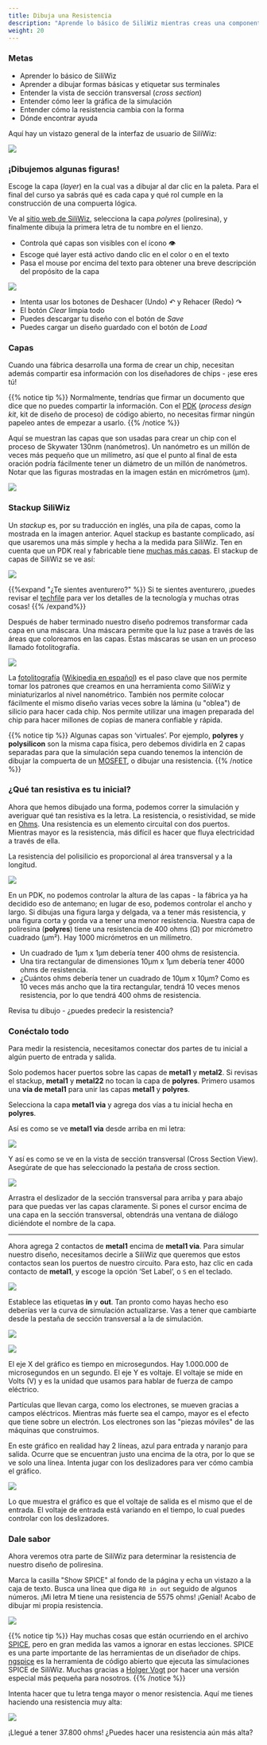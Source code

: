 ```yaml
---
title: Dibuja una Resistencia
description: "Aprende lo básico de SiliWiz mientras creas una componente"
weight: 20
---
```


### Metas

* Aprender lo básico de SiliWiz
* Aprender a dibujar formas básicas y etiquetar sus terminales
* Entender la vista de sección transversal (*cross section*)
* Entender cómo leer la gráfica de la simulación
* Entender cómo la resistencia cambia con la forma
* Dónde encontrar ayuda

Aquí hay un vistazo general de la interfaz de usuario de SiliWiz:

![](../../../siliwiz/images/image54.png)

### ¡Dibujemos algunas figuras!

Escoge la capa (*layer*) en la cual vas a dibujar al dar clic en la paleta. Para el final del curso ya sabrás qué es cada capa y qué rol cumple en la construcción de una compuerta lógica.

Ve al [sitio web de SiliWiz](https://app.siliwiz.com/?preset=blank), selecciona la capa *polyres* (poliresina), y finalmente dibuja la primera letra de tu nombre en el lienzo.

* Controla qué capas son visibles con el ícono 👁
* Escoge qué layer está activo dando clic en el color o en el texto
* Pasa el mouse por encima del texto para obtener una breve descripción del propósito de la capa

![](../../../siliwiz/images/image59.png)

* Intenta usar los botones de Deshacer (Undo) ↶ y Rehacer (Redo) ↷
* El botón *Clear* limpia todo
* Puedes descargar tu diseño con el botón de *Save*
* Puedes cargar un diseño guardado con el botón de *Load*

### Capas

Cuando una fábrica desarrolla una forma de crear un chip, necesitan además compartir esa información con los diseñadores de chips - ¡ese eres tú!

{{% notice tip %}}
Normalmente, tendrías que firmar un documento que dice que no puedes compartir la información. Con el [PDK](https://www.zerotoasiccourse.com/terminology/pdk/) (*process design kit*, kit de diseño de proceso) de código abierto, no necesitas firmar ningún papeleo antes de empezar a usarlo.
{{% /notice %}}

Aquí se muestran las capas que son usadas para crear un chip con el proceso de Skywater 130nm (nanómetros). Un nanómetro es un millón de veces más pequeño que un milímetro, así que el punto al final de esta oración podría fácilmente tener un diámetro de un millón de nanómetros. Notar que las figuras mostradas en la imagen están en micrómetros (μm).

![](../../../siliwiz/images/image49.png)

### Stackup SiliWiz

Un *stackup* es, por su traducción en inglés, una pila de capas, como la mostrada en la imagen anterior. Aquel stackup es bastante complicado, así que usaremos una más simple y hecha a la medida para SiliWiz. Ten en cuenta que un PDK real y fabricable tiene [muchas más capas](https://skywater-pdk.readthedocs.io/en/main/rules/masks.html). El stackup de capas de SiliWiz se ve así:

![](../../../siliwiz/images/image31.png)

{{%expand "¿Te sientes aventurero?" %}}
Si te sientes aventurero, ¡puedes revisar el [techfile](https://app.siliwiz.com/assets/siliwiz.tech) para ver los detalles de la tecnología y muchas otras cosas!
{{% /expand%}}

Después de haber terminado nuestro diseño podremos transformar cada capa en una máscara. Una máscara permite que la luz pase a través de las áreas que coloreamos en las capas. Estas máscaras se usan en un proceso llamado fotolitografía.

![](../../../siliwiz/images/image7.png)

La [fotolitografía](https://www.zerotoasiccourse.com/terminology/photolithography/) ([Wikipedia en español](https://es.wikipedia.org/wiki/Fotolitografía)) es el paso clave que nos permite tomar los patrones que creamos en una herramienta como SiliWiz y miniaturizarlos al nivel nanométrico. También nos permite colocar fácilmente el mismo diseño varias veces sobre la lámina (u "oblea") de silicio para hacer cada chip. Nos permite utilizar una imagen preparada del chip para hacer millones de copias de manera confiable y rápida.


{{% notice tip %}}
Algunas capas son ‘virtuales’. Por ejemplo, **polyres** y **polysilicon** son la misma capa física, pero debemos dividirla en 2 capas separadas para que la simulación sepa cuando tenemos la intención de dibujar la compuerta de un [MOSFET](https://www.zerotoasiccourse.com/terminology/mosfet/), o dibujar una resistencia.
{{% /notice %}}

### ¿Qué tan resistiva es tu inicial?

Ahora que hemos dibujado una forma, podemos correr la simulación y averiguar qué tan resistiva es la letra. La resistencia, o resistividad, se mide en [Ohms](https://es.wikipedia.org/wiki/Ohmio). Una resistencia es un elemento circuital con dos puertos. Mientras mayor es la resistencia, más difícil es hacer que fluya electricidad a través de ella.

La resistencia del polisilicio es proporcional al área transversal y a la longitud.

![](../../../siliwiz/images/image53.png)

En un PDK, no podemos controlar la altura de las capas - la fábrica ya ha decidido eso de antemano; en lugar de eso, podemos controlar el ancho y largo. Si dibujas una figura larga y delgada, va a tener más resistencia, y una figura corta y gorda va a tener una menor resistencia. Nuestra capa de poliresina (**polyres**) tiene una resistencia de 400 ohms (Ω) por micrómetro cuadrado (μm²). Hay 1000 micrómetros en un milímetro.

* Un cuadrado de 1μm x 1μm debería tener 400 ohms de resistencia.
* Una tira rectangular de dimensiones 10μm x 1μm debería tener 4000 ohms de resistencia.
* ¿Cuántos ohms debería tener un cuadrado de 10μm x 10μm? Como es 10 veces más ancho que la tira rectangular, tendrá 10 veces menos resistencia, por lo que tendrá 400 ohms de resistencia.

Revisa tu dibujo - ¿puedes predecir la resistencia?

### Conéctalo todo

Para medir la resistencia, necesitamos conectar dos partes de tu inicial a algún puerto de entrada y salida.

Solo podemos hacer puertos sobre las capas de **metal1** y **metal2**. Si revisas el stackup, **metal1** y **metal22** no tocan la capa de **polyres**. Primero usamos una **vía de metal1** para unir las capas **metal1** y **polyres**.

Selecciona la capa **metal1 via** y agrega dos vías a tu inicial hecha en **polyres**.

Así es como se ve **metal1 via** desde arriba en mi letra:

![](../../../siliwiz/images/image16.png)

Y así es como se ve en la vista de sección transversal (Cross Section View). Asegúrate de que has seleccionado la pestaña de cross section.

![](../../../siliwiz/images/image52.png)

Arrastra el deslizador de la sección transversal para arriba y para abajo para que puedas ver las capas claramente. Si pones el cursor encima de una capa en la sección transversal, obtendrás una ventana de diálogo diciéndote el nombre de la capa.

* * *

Ahora agrega 2 contactos de **metal1** encima de **metal1 via**. Para simular nuestro diseño, necesitamos decirle a SiliWiz que queremos que estos contactos sean los puertos de nuestro circuito. Para esto, haz clic en cada contacto de **metal1**, y escoge la opción ‘Set Label’, o `S` en el teclado.

![](../../../siliwiz/images/image9.png)

Establece las etiquetas **in** y **out**. Tan pronto como hayas hecho eso deberías ver la curva de simulación actualizarse. Vas a tener que cambiarte desde la pestaña de sección transversal a la de simulación.

![](../../../siliwiz/images/image57.png)

![](../../../siliwiz/images/image63.png)

El eje X del gráfico es tiempo en microsegundos. Hay 1.000.000 de microsegundos en un segundo. El eje Y es voltaje. El voltaje se mide en Volts (V) y es la unidad que usamos para hablar de fuerza de campo eléctrico.

Partículas que llevan carga, como los electrones, se mueven gracias a campos eléctricos. Mientras más fuerte sea el campo, mayor es el efecto que tiene sobre un electrón. Los electrones son las "piezas móviles" de las máquinas que construimos.

En este gráfico en realidad hay 2 líneas, azul para entrada y naranjo para salida. Ocurre que se encuentran justo una encima de la otra, por lo que se ve solo una línea. Intenta jugar con los deslizadores para ver cómo cambia el gráfico.

![](../../../siliwiz/images/image5.png)

Lo que muestra el gráfico es que el voltaje de salida es el mismo que el de entrada. El voltaje de entrada está variando en el tiempo, lo cual puedes controlar con los deslizadores.

### Dale sabor

Ahora veremos otra parte de SiliWiz para determinar la resistencia de nuestro diseño de poliresina.

Marca la casilla "Show SPICE" al fondo de la página y echa un vistazo a la caja de texto. Busca una línea que diga `R0 in out` seguido de algunos números. ¡Mi letra M tiene una resistencia de 5575 ohms! ¡Genial! Acabo de dibujar mi propia resistencia.

![](../../../siliwiz/images/image4.png)

{{% notice tip %}}
Hay muchas cosas que están ocurriendo en el archivo [SPICE](https://www.zerotoasiccourse.com/terminology/spice/), pero en gran medida las vamos a ignorar en estas lecciones. SPICE es una parte importante de las herramientas de un diseñador de chips. [ngspice](https://ngspice.sourceforge.io/) es la herramienta de código abierto que ejecuta las simulaciones SPICE de SiliWiz. Muchas gracias a [Holger Vogt](https://www.linkedin.com/in/holger-vogt-737ba5a8/) por hacer una versión especial más pequeña para nosotros.
{{% /notice %}}

Intenta hacer que tu letra tenga mayor o menor resistencia. Aquí me tienes haciendo una resistencia muy alta:

![](../../../siliwiz/images/image3.png)

¡Llegué a tener 37.800 ohms! ¿Puedes hacer una resistencia aún más alta?